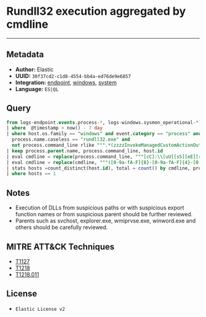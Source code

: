 # Rundll32 execution aggregated by cmdline

---

## Metadata

- **Author:** Elastic
- **UUID:** `30f37cd2-c1d8-4554-bb4a-ed76de9e6857`
- **Integration:** [endpoint](https://docs.elastic.co/integrations/endpoint), [windows](https://docs.elastic.co/integrations/windows), [system](https://docs.elastic.co/integrations/system)
- **Language:** `ES|QL`

## Query

```sql
from logs-endpoint.events.process-*, logs-windows.sysmon_operational-*, logs-system.security-*
| where  @timestamp > now() - 7 day
| where host.os.family == "windows" and event.category == "process" and event.action in ("start", "Process creation", "created-process") and 
  process.name.caseless == "rundll32.exe" and 
  not process.command_line rlike """.*(zzzzInvokeManagedCustomActionOutOfProc|GeneralTel.dll,RunInUserCxt|ShOpenVerbApplication|davclnt.dll,DavSetCookie|FileProtocolHandler|EDGEHTML.dll|FirewallControlPanel.dll,ShowNotificationDialog|printui.dll,PrintUIEntryDPIAware|Program Files|SHCreateLocalServerRunDll|ImageView_Fullscreen|StatusMonitorEntryPoint|Control_RunDLL|HotPlugSafeRemovalDriveNotification|AppxDeploymentClient.dll|acproxy.dll,PerformAutochkOperations|CapabilityAccessManagerDoStoreMaintenance|dfshim.dll|display.dll,ShowAdapterSettings|ForceProxyDetectionOnNextRun|PfSvWsSwapAssessmentTask|acmigration.dll,ApplyMigrationShims|LenovoBatteryGaugePackage.dll|-localserver|DriverStore|CnmDxPEntryPoint|DeferredDelete|DeviceProperties_RunDLL|AppxDeploymentClient.dll|spool\\DRIVERS|printui.dll,PrintUIEntry|DfdGetDefaultPolicyAndSMART|cryptext.dll,CryptExt|WininetPlugin.dll|ClearMyTracksByProcess|SusRunTask|OpenURL|CleanupTemporaryState).*"""
| keep process.parent.name, process.command_line, host.id
| eval cmdline = replace(process.command_line, """[cC]:\\[uU][sS][eE][rR][sS]\\[a-zA-Z0-9\.\-\_\$~ ]+\\""", "C:\\\\users\\\\user\\\\")
| eval cmdline = replace(cmdline, """([0-9a-fA-F]{8}-[0-9a-fA-F]{4}-[0-9a-fA-F]{4}-[0-9a-fA-F]{4}-[0-9a-fA-F]{12}|ns[a-z][A-Z0-9]{3,4}\.tmp|DX[A-Z0-9]{3,4}\.tmp|7z[A-Z0-9]{3,5}\.tmp|[0-9\.\-\_]{3,})""", "")
| stats hosts =count_distinct(host.id), total = count() by cmdline, process.parent.name
| where hosts == 1
```

## Notes

- Execution of DLLs from suspicious paths or with suspicious export function names or from suspicious parent should be further reviewed.
- Parents such as svchost, explorer.exe, wmiprvse.exe, winword.exe and others should be carefully reviewed.
## MITRE ATT&CK Techniques

- [T1127](https://attack.mitre.org/techniques/T1127)
- [T1218](https://attack.mitre.org/techniques/T1218)
- [T1218.011](https://attack.mitre.org/techniques/T1218/011)

## License

- `Elastic License v2`
